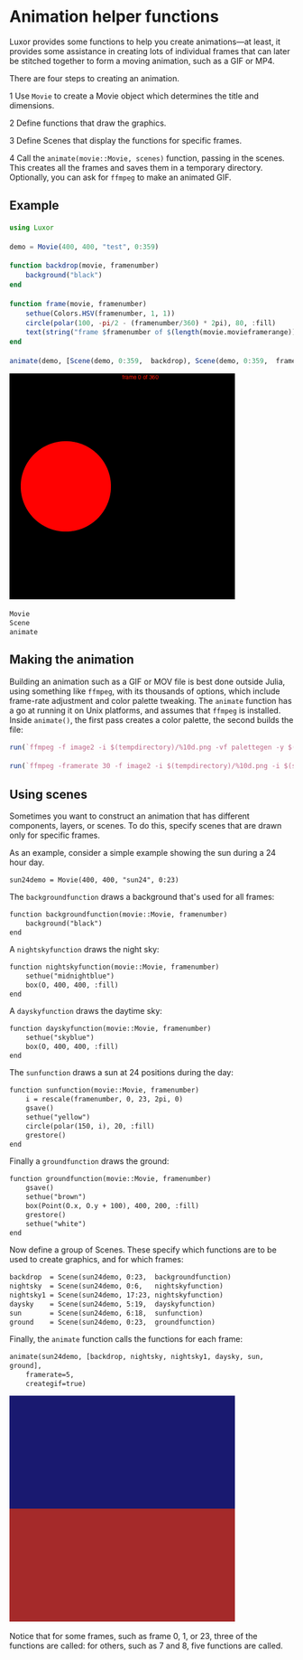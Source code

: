 # Animation helper functions

Luxor provides some functions to help you create animations—at least, it provides some assistance in creating lots of individual frames that can later be stitched together to form a moving animation, such as a GIF or MP4.

There are four steps to creating an animation.

1 Use `Movie` to create a Movie object which determines the title and dimensions.

2 Define functions that draw the graphics.

3 Define Scenes that display the functions for specific frames.

4 Call the `animate(movie::Movie, scenes)` function, passing in the scenes. This creates all the frames and saves them in a temporary directory. Optionally, you can ask for `ffmpeg` to make an animated GIF.

## Example

```julia
using Luxor

demo = Movie(400, 400, "test", 0:359)

function backdrop(movie, framenumber)
    background("black")
end

function frame(movie, framenumber)
    sethue(Colors.HSV(framenumber, 1, 1))
    circle(polar(100, -pi/2 - (framenumber/360) * 2pi), 80, :fill)
    text(string("frame $framenumber of $(length(movie.movieframerange))"), Point(O.x, O.y-190))
end

animate(demo, [Scene(demo, 0:359,  backdrop), Scene(demo, 0:359,  frame)], creategif=true)
```

![animation example](assets/figures/animation.gif)

```@docs
Movie
Scene
animate
```

## Making the animation

Building an animation such as a GIF or MOV file is best done outside Julia, using something like `ffmpeg`, with its thousands of options, which include frame-rate adjustment and color palette tweaking. The `animate` function has a go at running it on Unix platforms, and assumes that `ffmpeg` is installed. Inside `animate()`, the first pass creates a color palette, the second builds the file:

```julia
run(`ffmpeg -f image2 -i $(tempdirectory)/%10d.png -vf palettegen -y $(seq.stitle)-palette.png`)

run(`ffmpeg -framerate 30 -f image2 -i $(tempdirectory)/%10d.png -i $(seq.stitle)-palette.png -lavfi paletteuse -y /tmp/$(seq.stitle).gif`)
```
## Using scenes

Sometimes you want to construct an animation that has different components, layers, or scenes. To do this, specify scenes that are drawn only for specific frames.

As an example, consider a simple example showing the sun during a 24 hour day.

    sun24demo = Movie(400, 400, "sun24", 0:23)

The `backgroundfunction` draws a background that's used for all frames:

    function backgroundfunction(movie::Movie, framenumber)
        background("black")
    end

A `nightskyfunction` draws the night sky:

    function nightskyfunction(movie::Movie, framenumber)
        sethue("midnightblue")
        box(O, 400, 400, :fill)
    end

A `dayskyfunction` draws the daytime sky:

    function dayskyfunction(movie::Movie, framenumber)
        sethue("skyblue")
        box(O, 400, 400, :fill)
    end

The `sunfunction` draws a sun at 24 positions during the day:

    function sunfunction(movie::Movie, framenumber)
        i = rescale(framenumber, 0, 23, 2pi, 0)
        gsave()
        sethue("yellow")
        circle(polar(150, i), 20, :fill)
        grestore()
    end

Finally a `groundfunction` draws the ground:

    function groundfunction(movie::Movie, framenumber)
        gsave()
        sethue("brown")
        box(Point(O.x, O.y + 100), 400, 200, :fill)
        grestore()
        sethue("white")
    end

Now define a group of Scenes. These specify which functions are to be used to create graphics, and for which frames:

    backdrop  = Scene(sun24demo, 0:23,  backgroundfunction)
    nightsky  = Scene(sun24demo, 0:6,   nightskyfunction)
    nightsky1 = Scene(sun24demo, 17:23, nightskyfunction)
    daysky    = Scene(sun24demo, 5:19,  dayskyfunction)
    sun       = Scene(sun24demo, 6:18,  sunfunction)
    ground    = Scene(sun24demo, 0:23,  groundfunction)

Finally, the `animate` function calls the functions for each frame:

    animate(sun24demo, [backdrop, nightsky, nightsky1, daysky, sun, ground],
        framerate=5,
        creategif=true)

![sun24 animation](assets/figures/sun24.gif)

Notice that for some frames, such as frame 0, 1, or 23, three of the functions are called: for others, such as 7 and 8, five functions are called.
